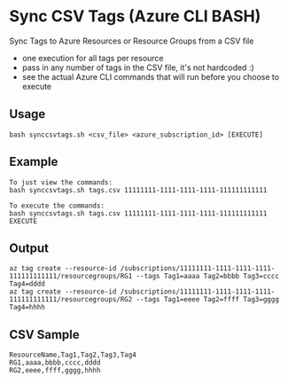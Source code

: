 # Sync CSV Tags (Azure CLI BASH)
Sync Tags to Azure Resources or Resource Groups from a CSV file

- one execution for all tags per resource
- pass in any number of tags in the CSV file, it's not hardcoded :)
- see the actual Azure CLI commands that will run before you choose to execute

Usage
---------------
```shell
bash synccsvtags.sh <csv_file> <azure_subscription_id> [EXECUTE]
```

Example
--------------
```shell
To just view the commands: 
bash synccsvtags.sh tags.csv 11111111-1111-1111-1111-111111111111

To execute the commands:
bash synccsvtags.sh tags.csv 11111111-1111-1111-1111-111111111111 EXECUTE
```

Output
---------------
```shell
az tag create --resource-id /subscriptions/11111111-1111-1111-1111-111111111111/resourcegroups/RG1 --tags Tag1=aaaa Tag2=bbbb Tag3=cccc Tag4=dddd
az tag create --resource-id /subscriptions/11111111-1111-1111-1111-111111111111/resourcegroups/RG2 --tags Tag1=eeee Tag2=ffff Tag3=gggg Tag4=hhhh
```

CSV Sample
---------------
```csv
ResourceName,Tag1,Tag2,Tag3,Tag4
RG1,aaaa,bbbb,cccc,dddd
RG2,eeee,ffff,gggg,hhhh
```
